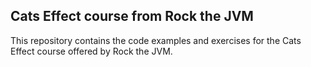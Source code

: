 ## Cats Effect course from Rock the JVM
This repository contains the code examples and exercises for the Cats Effect course offered by Rock the JVM.